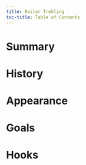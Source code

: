 ```yaml
---
title: Bailor Trekling
toc-title: Table of Contents
---
```


# Summary

# History

# Appearance

# Goals

# Hooks

